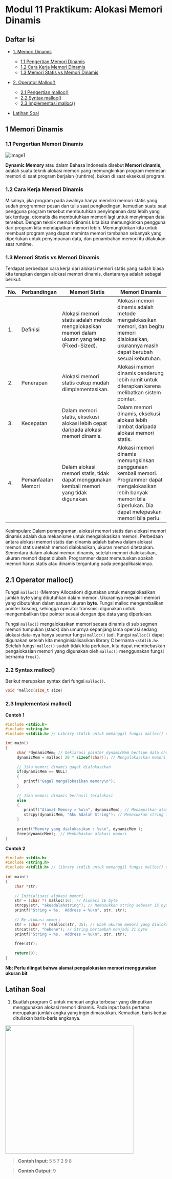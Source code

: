 # Modul 11 Praktikum: Alokasi Memori Dinamis

## Daftar Isi

- [1. Memori Dinamis](#1-memori-dinamis)
     - [1.1 Pengertian Memori Dinamis](#11-pengertian-memori-dinamis)
     - [1.2 Cara Kerja Memori Dinamis](#12-cara-kerja-memori-dinamis)
     - [1.3 Memori Statis vs Memori Dinamis](#13-memori-statis-vs-memori-dinamis)

- [2. Operator Malloc()](#21-operator-malloc)
     - [2.1 Pengertian malloc()](#21-operator-malloc)
     - [2.2 Syntax malloc()](#22-syntax-malloc)
     - [2.3 Implementasi malloc()](#23-implementasi-malloc)

- [Latihan Soal](#latihan-soal)

## 1 Memori Dinamis
### 1.1 Pengertian Memori Dinamis

![image1](https://user-images.githubusercontent.com/62087953/164607818-fa5b230c-b86d-4f3f-9603-e7ec985b9fdc.jpg)

**Dynamic Memory** atau dalam Bahasa Indonesia disebut **Memori dinamis**, adalah suatu teknik alokasi memori yang memungkinkan program memesan memori di saat program berjalan (runtime), bukan di saat eksekusi program.

### 1.2 Cara Kerja Memori Dinamis
Misalnya, jika program pada awalnya hanya memiliki memori statis yang sudah programmer pesan dan tulis saat pengkodingan, kemudian suatu saat pengguna program tersebut membutuhkan penyimpanan data lebih yang tak terduga, otomatis dia membutuhkan memori lagi untuk menyimpan data tersebut. Dengan teknik memori dinamis kita bisa memungkinkan pengguna dari program kita mendapatkan memori lebih. Memungkinkan kita untuk membuat program yang dapat meminta memori tambahan sebanyak yang diperlukan untuk penyimpanan data, dan penambahan memori itu dilakukan saat runtime.

### 1.3 Memori Statis vs Memori Dinamis
Terdapat perbedaan cara kerja dari alokasi memori statis yang sudah biasa kita terapkan dengan alokasi memori dinamis, diantaranya adalah sebagai berikut:

| No. | Perbandingan | Memori Statis | Memori Dinamis |
| ------ | ------ | ------ | ------ |
| 1. | Definisi | Alokasi memori statis adalah metode mengalokasikan memori dalam ukuran yang tetap (Fixed-Sized). | Alokasi memori dinamis adalah metode mengalokasikan memori, dan begitu memori dialokasikan, ukurannya masih dapat berubah sesuai kebutuhan. |
| 2. | Penerapan | Alokasi memori statis cukup mudah diimplementasikan. | Alokasi memori dinamis cenderung lebih rumit untuk diterapkan karena melibatkan sistem pointer. |
| 3. | Kecepatan | Dalam memori statis, eksekusi alokasi lebih cepat daripada alokasi memori dinamis. | Dalam memori dinamis, eksekusi alokasi lebih lambat daripada alokasi memori statis. |
| 4. | Pemanfaatan Memori | Dalam alokasi memori statis, tidak dapat menggunakan kembali memori yang tidak digunakan. | Alokasi memori dinamis memungkinkan penggunaan kembali memori. Programmer dapat mengalokasikan lebih banyak memori bila diperlukan. Dia dapat melepaskan memori bila perlu. |

Kesimpulan:
Dalam pemrograman, alokasi memori statis dan alokasi memori dinamis adalah dua mekanisme untuk mengalokasikan memori. Perbedaan antara alokasi memori statis dan dinamis adalah bahwa dalam alokasi memori statis setelah memori dialokasikan, ukuran memori ditetapkan. Sementara dalam alokasi memori dinamis, setelah memori dialokasikan, ukuran memori dapat diubah. Programmer dapat memutuskan apakah memori harus statis atau dinamis tergantung pada pengaplikasiannya.

## 2.1 Operator malloc()
Fungsi `malloc()` (Memory Allocation) digunakan untuk mengalokasikan jumlah byte yang dibutuhkan dalam memori. Ukurannya mewakili memori yang dibutuhkan dalam satuan ukuran **byte**. Fungsi malloc mengembalikan pointer kosong, sehingga operator transmisi digunakan untuk mengembalikan tipe pointer sesuai dengan tipe data yang diperlukan.

Fungsi `malloc()` mengalokasikan memori secara dinamis di sub segmen memori tumpukan (stack) dan umurnya sepanjang lama operasi sedang alokasi data-nya hanya seumur fungsi `malloc()` tadi. Fungsi `malloc()` dapat digunakan setelah kita menginisialisasikan library C bernama `<stdlib.h>`. Setelah fungsi `malloc()` sudah tidak kita perlukan, kita dapat membebaskan pengalokasian memori yang digunakan oleh `malloc()` menggunakan fungsi bernama `free()`.

### 2.2 Syntax malloc()
Berikut merupakan syntax dari fungsi `malloc()`.
```c
void *malloc(size_t size)
```

### 2.3 Implementasi malloc()
**Contoh 1**
```c
#include <stdio.h>
#include <string.h>
#include <stdlib.h> // Library stdlib untuk memanggil fungsi malloc() dan free()

int main()
{
     char *dynamicMem; // Deklarasi pointer dynamicMem bertipe data char
     dynamicMem = malloc( 20 * sizeof(char)); // Mengalokasikan memori dinamis sebesar 20 kali ukuran tipe data char
     
     // Jika memori dinamis gagal dialokasikan
     if(dynamicMem == NULL)
     {
        printf("Gagal mengalokasikan memory\n");
     }
     
     // Jika memori dinamis berhasil teralokasi
     else
     {
        printf("Alamat Memory = %u\n", dynamicMem); // Menampilkan alamat pengalokasian memori
        strcpy(dynamicMem, "Aku Adalah String"); // Memasukkan string 17 byte "Aku Adalah String" ke dynamicMem
     }
     
     printf("Memory yang dialokasikan : %s\n", dynamicMem );
     free(dynamicMem);  // Membebaskan alokasi memori
}
```

**Contoh 2**
```c
#include <stdio.h>
#include <string.h>
#include <stdlib.h> // library stdlib untuk memanggil fungsi malloc() dan free()
 
int main()
{
    char *str;
 
    // Initialisasi alokasi memori
    str = (char *) malloc(16); // Alokasi 16 byte
    strcpy(str, "akuadalahstring"); // Memasukkan string sebesar 15 byte */
    printf("String = %s,  Address = %u\n", str, str);
 
    // Re-alokasi memori
    str = (char *) realloc(str, 35); // Ubah ukuran memori yang dialokasikan menjadi 35 byte
    strcat(str, "hehehe"); // String bertambah menjadi 21 byte
    printf("String = %s,  Address = %u\n", str, str);
 
    free(str);
 
    return(0);
}
```

**Nb: Perlu diingat bahwa alamat pengalokasian memori menggunakan ukuran bit**

## Latihan Soal
1. Buatlah program C untuk mencari angka terbesar yang diinputkan menggunakan alokasi memori dinamis. Pada input baris pertama merupakan jumlah angka yang ingin dimasukkan. Kemudian, baris kedua dituliskan baris-baris angkanya.

<img src="https://user-images.githubusercontent.com/62087953/164607945-655585f2-d904-4406-9cee-634c970db249.jpg" width="400"/>

> **Contoh Input:**
> 5
> 5 7 2 9 8

> **Contoh Output:**
> 9
